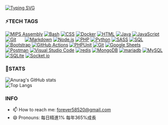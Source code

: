 [![Typing SVG](https://readme-typing-svg.demolab.com?font=Fira+Code&pause=1000&color=9A00F7&background=000000&center=true&multiline=true&width=435&height=100&lines=Hi+there%F0%9F%91%8B;My+name+is+Kevin+Zheng;Welcome+to+my+README)](https://git.io/typing-svg)

### ⚡TECH TAGS

<p dir="auto">
  <a href="https://github.com/search?q=user%3AKevinCheng918+language%3Aphp"><img alt="MIPS Assembly" src="https://camo.githubusercontent.com/a4f44c4a85be6c1bb3cd0cbaab62aec91e4c1d4bfa34f1d75b8f68f7096f3f6d/68747470733a2f2f696d672e736869656c64732e696f2f62616467652f2d4170616368652d4432323132383f7374796c653d666c6174266c6f676f3d617061636865266c6f676f436f6c6f723d666666" data-canonical-src="https://img.shields.io/badge/-Apache-D22128?style=flat&amp;logo=apache&amp;logoColor=fff" style="max-width: 100%;"></a>
  <a href="https://github.com/search?q=user%3AKevinCheng918+language%3Abash"><img alt="Bash" src="https://camo.githubusercontent.com/df343683403029302e32a30aed6e38946143a816fb8db69331a208a27c870e03/68747470733a2f2f696d672e736869656c64732e696f2f62616467652f426173682d3132313031312e7376673f6c6f676f3d676e752d62617368266c6f676f436f6c6f723d7768697465" data-canonical-src="https://img.shields.io/badge/Bash-121011.svg?logo=gnu-bash&amp;logoColor=white" style="max-width: 100%;"></a>
  <a href="https://github.com/search?q=user%3AKevinCheng918+language%3Acss"><img alt="CSS" src="https://camo.githubusercontent.com/53132716f8ed401a79d8c0980b9666b6cd8ce8e7faed1beeb328f821b44850bc/68747470733a2f2f696d672e736869656c64732e696f2f62616467652f4353532d3135373242362e7376673f6c6f676f3d63737333266c6f676f436f6c6f723d7768697465" data-canonical-src="https://img.shields.io/badge/CSS-1572B6.svg?logo=css3&amp;logoColor=white" style="max-width: 100%;"></a>
  <a href="https://github.com/search?q=user%3AKevinCheng918+language%3Adocker"><img alt="Docker" src="https://camo.githubusercontent.com/48da8004295526bfb360e7e540fdd000a91af601f134abb5c5b301732893207c/68747470733a2f2f696d672e736869656c64732e696f2f62616467652f2d446f636b65722d3234393645443f7374796c653d666c6174266c6f676f3d646f636b6572266c6f676f436f6c6f723d666666" data-canonical-src="https://img.shields.io/badge/-Docker-2496ED?style=flat&amp;logo=docker&amp;logoColor=fff" style="max-width: 100%;"></a>
  <a href="https://github.com/search?q=user%3AKevinCheng918+language%3Ahtml"><img alt="HTML" src="https://camo.githubusercontent.com/b4c648ad32f8f9f7c328a4dd59b5df0eb2a4e2623095e31d059f026979129491/68747470733a2f2f696d672e736869656c64732e696f2f62616467652f48544d4c2d4533344632362e7376673f6c6f676f3d68746d6c35266c6f676f436f6c6f723d7768697465" data-canonical-src="https://img.shields.io/badge/HTML-E34F26.svg?logo=html5&amp;logoColor=white" style="max-width: 100%;"></a>
  <a href="https://github.com/search?q=user%3AKevinCheng918+language%3Ajava"><img alt="Java" src="https://camo.githubusercontent.com/ea4989219d55fe155368c80c53d46dd38cf845d2c88edfe6973ace8b39a84048/68747470733a2f2f637573746f6d2d69636f6e2d6261646765732e6865726f6b756170702e636f6d2f62616467652f4a6176612d3030373339362e7376673f6c6f676f3d6a617661266c6f676f436f6c6f723d7768697465" data-canonical-src="https://custom-icon-badges.herokuapp.com/badge/Java-007396.svg?logo=java&amp;logoColor=white" style="max-width: 100%;"></a>
  <a href="https://github.com/search?q=user%3AKevinCheng918+language%3Ajavascript"><img alt="JavaScript" src="https://camo.githubusercontent.com/9a794a64d79bb070a8009cf27eb31c989d09d43a65f95362c88ed6c28218319b/68747470733a2f2f696d672e736869656c64732e696f2f62616467652f4a6176615363726970742d4637444631452e7376673f6c6f676f3d6a617661736372697074266c6f676f436f6c6f723d626c61636b" data-canonical-src="https://img.shields.io/badge/JavaScript-F7DF1E.svg?logo=javascript&amp;logoColor=black" style="max-width: 100%;"></a>
  <a href="https://github.com/search?q=user%3AKevinCheng918+language%3Aphp"><img alt="" src="https://camo.githubusercontent.com/08fc5862cd900504a455069c7af57064a75d7b86e52fc3aeda85d25d801f8865/68747470733a2f2f696d672e736869656c64732e696f2f62616467652f2d4c61726176656c2d4646324432303f7374796c653d666c6174266c6f676f3d6c61726176656c266c6f676f436f6c6f723d666666" data-canonical-src="https://img.shields.io/badge/-Laravel-FF2D20?style=flat&amp;logo=laravel&amp;logoColor=fff" style="max-width: 100%;"></a>
  <a href="https://github.com/search?q=user%3AKevinCheng918+language%3Aphp"><img alt="Git" src="https://camo.githubusercontent.com/7092a1a60ef748cf35a5ddca2d2e4dc6fec65adb49eba8f78c5fa90b44856ddf/68747470733a2f2f696d672e736869656c64732e696f2f62616467652f2d4769742d4630353033323f7374796c653d666c6174266c6f676f3d676974266c6f676f436f6c6f723d666666" data-canonical-src="https://img.shields.io/badge/-Git-F05032?style=flat&amp;logo=git&amp;logoColor=fff" style="max-width: 100%;"></a>
  <a href="https://github.com/search?q=user%3AKevinCheng918+language%3Aphp"><img alt="" src="https://camo.githubusercontent.com/5d40852a7061198612493aee59b9c308dd9d9f69c19ceae4502a97b7b9ef59f9/68747470733a2f2f696d672e736869656c64732e696f2f62616467652f2d5562756e74752d4539353432303f7374796c653d666c6174266c6f676f3d7562756e7475266c6f676f436f6c6f723d666666" data-canonical-src="https://img.shields.io/badge/-Ubuntu-E95420?style=flat&amp;logo=ubuntu&amp;logoColor=fff" style="max-width: 100%;"></a>
  <a href="https://github.com/search?q=user%3AKevinCheng918+language%3Aphp"><img alt="" src="https://camo.githubusercontent.com/cd0f67e18b43c35f8c1ffe49db18845858526a565afb81b6f04c049f0c94d0b5/68747470733a2f2f696d672e736869656c64732e696f2f62616467652f2d436f6d706f7365722d3838353633303f7374796c653d666c6174266c6f676f3d636f6d706f736572266c6f676f436f6c6f723d666666" data-canonical-src="https://img.shields.io/badge/-Composer-885630?style=flat&amp;logo=composer&amp;logoColor=fff" style="max-width: 100%;"></a>
  <a href="https://github.com/search?q=user%3AKevinCheng918+language%3Aphp"><img alt="" src="https://camo.githubusercontent.com/b4594e63c2d78153b7174e5f0f13e9377946e6fbabedbb8548cf3d2ff9bf0d31/68747470733a2f2f696d672e736869656c64732e696f2f62616467652f2d47726166616e612d4634363830303f7374796c653d666c6174266c6f676f3d67726166616e61266c6f676f436f6c6f723d666666" data-canonical-src="https://img.shields.io/badge/-Grafana-F46800?style=flat&amp;logo=grafana&amp;logoColor=fff" style="max-width: 100%;"></a>
  <a href="https://github.com/search?q=user%3AKevinCheng918+language%3Aphp"><img alt="" src="https://camo.githubusercontent.com/f95acd1e7e585b6810fdeaffa1124ca2f8deaa00355a7ea67ec6a4d931dcbbc2/68747470733a2f2f696d672e736869656c64732e696f2f62616467652f2d4c696e75782d3030303f7374796c653d666c6174266c6f676f3d6c696e7578266c6f676f436f6c6f723d666666" data-canonical-src="https://img.shields.io/badge/-Linux-000?style=flat&amp;logo=linux&amp;logoColor=fff" style="max-width: 100%;"></a>
  <a href="https://github.com/search?q=user%3AKevinCheng918+language%3Aphp"><img alt="" src="https://camo.githubusercontent.com/fecbf2480b63c77471b01805a5d36f6b633ffbbb148db082bdfd1320681fcb97/68747470733a2f2f696d672e736869656c64732e696f2f62616467652f2d56696d2d3031393733333f7374796c653d666c6174266c6f676f3d76696d266c6f676f436f6c6f723d7768697465" data-canonical-src="https://img.shields.io/badge/-Vim-019733?style=flat&amp;logo=vim&amp;logoColor=white" style="max-width: 100%;"></a>
  <a href="https://github.com/search?q=user%3AKevinCheng918+language%3Aphp"><img alt="" src="https://camo.githubusercontent.com/ab508215f79d732387491d7466e73a7edd9f1b9363160091a51cc9492f7af56b/68747470733a2f2f696d672e736869656c64732e696f2f62616467652f2d6355524c2d3037333535313f7374796c653d666c617426266c6f676f3d6375726c266c6f676f436f6c6f723d666666666666" data-canonical-src="https://img.shields.io/badge/-cURL-073551?style=flat&amp;&amp;logo=curl&amp;logoColor=ffffff" style="max-width: 100%;"></a>
  <a href="https://github.com/search?q=user%3AKevinCheng918+language%3Amarkdown"><img alt="Markdown" src="https://camo.githubusercontent.com/0efd050828ea5aa9f24a975795966252bcaa93ce8d2bb4823bc75b52931a9749/68747470733a2f2f696d672e736869656c64732e696f2f62616467652f4d61726b646f776e2d3030303030302e7376673f6c6f676f3d6d61726b646f776e266c6f676f436f6c6f723d7768697465" data-canonical-src="https://img.shields.io/badge/Markdown-000000.svg?logo=markdown&amp;logoColor=white" style="max-width: 100%;"></a>
  <a href="https://github.com/search?q=user%3AKevinCheng918+language%3Ajavascript"><img alt="Node.js" src="https://camo.githubusercontent.com/03d91be86cc33b72b22f8e84f2706a0a91ab0fca763566745ea6e3f72562811e/68747470733a2f2f696d672e736869656c64732e696f2f62616467652f4e6f64652e6a732d3433383533442e7376673f6c6f676f3d6e6f64652e6a73266c6f676f436f6c6f723d7768697465" data-canonical-src="https://img.shields.io/badge/Node.js-43853D.svg?logo=node.js&amp;logoColor=white" style="max-width: 100%;"></a>
  <a href="https://github.com/search?q=user%3AKevinCheng918+language%3Aphp"><img alt="PHP" src="https://camo.githubusercontent.com/08f504258b33496b9eb2ad3145dec07f07e8ed7066f3227a716dd6c75edf76ab/68747470733a2f2f696d672e736869656c64732e696f2f62616467652f5048502d3737374242342e7376673f6c6f676f3d706870266c6f676f436f6c6f723d7768697465" data-canonical-src="https://img.shields.io/badge/PHP-777BB4.svg?logo=php&amp;logoColor=white" style="max-width: 100%;"></a>
  <a href="https://github.com/search?q=user%3AKevinCheng918+language%3Apython"><img alt="Python" src="https://camo.githubusercontent.com/808dfd4514d73d808f2a42e033ec59d350a25356be62824be52e3b258afeb5e6/68747470733a2f2f696d672e736869656c64732e696f2f62616467652f507974686f6e2d3134333534432e7376673f6c6f676f3d707974686f6e266c6f676f436f6c6f723d7768697465" data-canonical-src="https://img.shields.io/badge/Python-14354C.svg?logo=python&amp;logoColor=white" style="max-width: 100%;"></a>
  <a href="https://github.com/search?q=user%3AKevinCheng918+language%3Asass"><img alt="SASS" src="https://camo.githubusercontent.com/35a8a88e527757f990479aeba303541afb91ef2326d544601edb5c1fe0ad78e6/68747470733a2f2f696d672e736869656c64732e696f2f62616467652f536173732d686f7470696e6b2e7376673f6c6f676f3d53415353266c6f676f436f6c6f723d7768697465" data-canonical-src="https://img.shields.io/badge/Sass-hotpink.svg?logo=SASS&amp;logoColor=white" style="max-width: 100%;"></a>
  <a href="https://github.com/search?q=user%3AKevinCheng918+language%3Asql"><img alt="SQL" src="https://camo.githubusercontent.com/0f3d921db2c94e25d31c2b53b499e5b0e72f1eefc29e99719174900ebf8f9e78/68747470733a2f2f637573746f6d2d69636f6e2d6261646765732e6865726f6b756170702e636f6d2f62616467652f53514c2d3032354538432e7376673f6c6f676f3d6461746162617365266c6f676f436f6c6f723d7768697465" data-canonical-src="https://custom-icon-badges.herokuapp.com/badge/SQL-025E8C.svg?logo=database&amp;logoColor=white" style="max-width: 100%;"></a>
  <a href="#"><img alt="Bootstrap" src="https://camo.githubusercontent.com/bc050eb2d16bdd3fc50eef513cf1717ddbafa51a311312ada6b8c49a48632731/68747470733a2f2f696d672e736869656c64732e696f2f62616467652f426f6f7473747261702d3739353242332e7376673f6c6f676f3d626f6f747374726170266c6f676f436f6c6f723d7768697465" data-canonical-src="https://img.shields.io/badge/Bootstrap-7952B3.svg?logo=bootstrap&amp;logoColor=white" style="max-width: 100%;"></a>
  <a href="#"><img alt="GitHub Actions" src="https://camo.githubusercontent.com/ba4516a1d93862d1c12ad7495551804c58b04066194903828fd83606a0fac2a8/68747470733a2f2f696d672e736869656c64732e696f2f62616467652f476974487562253230416374696f6e732d3236373145352e7376673f6c6f676f3d676974687562253230616374696f6e73266c6f676f436f6c6f723d7768697465" data-canonical-src="https://img.shields.io/badge/GitHub%20Actions-2671E5.svg?logo=github%20actions&amp;logoColor=white" style="max-width: 100%;"></a>
  <a href="#"><img alt="PHPUnit" src="https://camo.githubusercontent.com/83fdd85bdf825694c1c88999836ed8719247cd8b61dbf9dc7a355642d54390b1/68747470733a2f2f637573746f6d2d69636f6e2d6261646765732e6865726f6b756170702e636f6d2f62616467652f504850556e69742d3336363438382e7376673f6c6f676f3d746573742d74756265266c6f676f436f6c6f723d7768697465" data-canonical-src="https://custom-icon-badges.herokuapp.com/badge/PHPUnit-366488.svg?logo=test-tube&amp;logoColor=white" style="max-width: 100%;"></a>
  <a href="#"><img alt="Git" src="https://camo.githubusercontent.com/b957ad4a7456b1ed2ddea1f1e5d7789b1df3c8c5bbcf9427775b0ccad8e0c200/68747470733a2f2f696d672e736869656c64732e696f2f62616467652f4769742d4630353033332e7376673f6c6f676f3d676974266c6f676f436f6c6f723d7768697465" data-canonical-src="https://img.shields.io/badge/Git-F05033.svg?logo=git&amp;logoColor=white" style="max-width: 100%;"></a>
  <a href="#"><img alt="Google Sheets" src="https://camo.githubusercontent.com/bca684d0e9e82705271ef795a08b6e27757a03603ee98757fcdf16d6f9453688/68747470733a2f2f696d672e736869656c64732e696f2f62616467652f476f6f676c652532305368656574732d3334413835332e7376673f6c6f676f3d676f6f676c65253230736865657473266c6f676f436f6c6f723d7768697465" data-canonical-src="https://img.shields.io/badge/Google%20Sheets-34A853.svg?logo=google%20sheets&amp;logoColor=white" style="max-width: 100%;"></a>
  <a href="#"><img alt="Postman" src="https://camo.githubusercontent.com/a0d4ee5c8ade6c8d92532978856e34de4be418cad95073fef0a00536e91802fa/68747470733a2f2f696d672e736869656c64732e696f2f62616467652f506f73746d616e2d4646364333373f6c6f676f3d706f73746d616e266c6f676f436f6c6f723d7768697465" data-canonical-src="https://img.shields.io/badge/Postman-FF6C37?logo=postman&amp;logoColor=white" style="max-width: 100%;"></a>
  <a href="#"><img alt="Visual Studio Code" src="https://camo.githubusercontent.com/f53628686f10ddabc221f47e91499adfaaed5663511900009deb71bd3c873236/68747470733a2f2f696d672e736869656c64732e696f2f62616467652f56697375616c25323053747564696f253230436f64652d3030373864372e7376673f6c6f676f3d76697375616c2d73747564696f2d636f6465266c6f676f436f6c6f723d7768697465" data-canonical-src="https://img.shields.io/badge/Visual%20Studio%20Code-0078d7.svg?logo=visual-studio-code&amp;logoColor=white" style="max-width: 100%;"></a>
  <a href="#"><img alt="redis" src="https://camo.githubusercontent.com/92044f5551739700b88958007d5fd5c5e192d442cfc43b55e704ef0d170a57dd/68747470733a2f2f696d672e736869656c64732e696f2f62616467652f2d52656469732d626c61636b3f7374796c653d666c61742d737175617265266c6f676f3d5265646973"></a>
  <a href="#"><img alt="MongoDB" src="https://camo.githubusercontent.com/61c6ad1edcbf1f1d03ce421a9d70c450b833acd582286de109d4a9f463acd1f2/68747470733a2f2f696d672e736869656c64732e696f2f62616467652f4d6f6e676f44422d3465613934622e7376673f6c6f676f3d6d6f6e676f6462266c6f676f436f6c6f723d7768697465" data-canonical-src="https://img.shields.io/badge/MongoDB-4ea94b.svg?logo=mongodb&amp;logoColor=white" style="max-width: 100%;"></a>
  <a href="#"><img alt="mariadb" src="https://camo.githubusercontent.com/e52e7f50754a2e938dc790a37f59c72dd5dee1c349f69be8fc7d363f4f21ff76/68747470733a2f2f696d672e736869656c64732e696f2f62616467652f4d6172696144422d626c61636b3f7374796c653d666c61742d737175617265266c6f676f3d6d617269616462"></a>
  <a href="#"><img alt="MySQL" src="https://camo.githubusercontent.com/dd23a25bf25843bfc44c14f7d3d5e408c6e7496356250a141ef978b58839e844/68747470733a2f2f696d672e736869656c64732e696f2f62616467652f4d7953514c2d3030662e7376673f6c6f676f3d6d7973716c266c6f676f436f6c6f723d7768697465" data-canonical-src="https://img.shields.io/badge/MySQL-00f.svg?logo=mysql&amp;logoColor=white" style="max-width: 100%;"></a>
  <a href="#"><img alt="SQLite" src="https://camo.githubusercontent.com/6fbd93d00f0db1f1eebf3b906ca9bb34d5c5e22241bc19f5a9a156e7a469e640/68747470733a2f2f696d672e736869656c64732e696f2f62616467652f53514c6974652d3037343035652e7376673f6c6f676f3d73716c697465266c6f676f436f6c6f723d7768697465" data-canonical-src="https://img.shields.io/badge/SQLite-07405e.svg?logo=sqlite&amp;logoColor=white" style="max-width: 100%;"></a>
  <a href="#"><img alt="Socket io" src="https://camo.githubusercontent.com/ff9922c13693f815c68154802aa9c5c459b18e8ee9edb81caf7fe9672fc05933/68747470733a2f2f696d672e736869656c64732e696f2f62616467652f536f636b65742e696f2d3031303130313f267374796c653d666f722d7468652d6261646765266c6f676f3d536f636b65742e696f266c6f676f436f6c6f723d7768697465" style="max-width: 80%;max-height: 10%;"></a>
</p>

### 🔭STATS
![Anurag's GitHub stats](https://github-readme-stats.vercel.app/api?username=anuraghazra&show_icons=true&theme=radical)
<br/>
![Top Langs](https://github-readme-stats.vercel.app/api/top-langs/?username=anuraghazra&layout=compact)


### INFO
- 📫 How to reach me: forever58520@gmail.com
- 😄 Pronouns: 每日精進1% 每年365%成長

<!--
**KevinCheng918/KevinCheng918** is a ✨ _special_ ✨ repository because its `README.md` (this file) appears on your GitHub profile.

Here are some ideas to get you started:

- 🔭 I’m currently working on ...
- 🌱 I’m currently learning ...
- 👯 I’m looking to collaborate on ...
- 🤔 I’m looking for help with ...
- 💬 Ask me about ...
- 📫 How to reach me: ...
- 😄 Pronouns: ...
- ⚡ Fun fact: ...
-->
